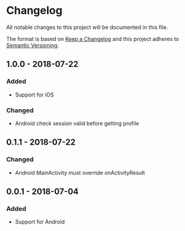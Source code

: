 # Changelog
All notable changes to this project will be documented in this file.

The format is based on [Keep a Changelog](https://keepachangelog.com/en/1.0.0/)
and this project adheres to [Semantic Versioning](https://semver.org/spec/v2.0.0.html).

## 1.0.0 - 2018-07-22
### Added
- Support for iOS

### Changed
- Android check session valid before getting profile

## 0.1.1 - 2018-07-22
### Changed
- Android MainActivity must override onActivityResult

## 0.0.1 - 2018-07-04
### Added
- Support for Android